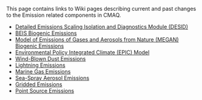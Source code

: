 This page contains links to Wiki pages describing current and past changes to the Emission related components in CMAQ. 

   * [Detailed Emissions Scaling Isolation and Diagnostics Module (DESID)](./CMAQ-Release-Notes:-Emissions-Updates:-Detailed-Emissions-Scaling-Isolation-and-Diagnostics-Module-(DESID))
   * [BEIS Biogenic Emissions](./CMAQ-Release-Notes:-Emissions-Updates:-BEIS-Biogenic-Emissions)
   * [Model of Emissions of Gases and Aerosols from Nature (MEGAN) Biogenic Emissions](./CMAQ-Release-Notes:-Emissions-Updates:-Model-of-Emissions-of-Gases-and-Aerosols-from-Nature-(MEGAN)-Biogenic-Emissions)
   * [Environmental Policy Integrated Climate (EPIC) Model](./CMAQ-Release-Notes:-Emissions-Updates:-Environmental-Policy-Integrated-Climate-(EPIC)-Model)
   * [Wind-Blown Dust Emissions](./CMAQ-Release-Notes:-Emissions-Updates:-Wind-Blown-Dust-Emissions)
   * [Lightning Emissions](./CMAQ-Release-Notes:-Emissions-Updates:-Lightning-Emissions)
   * [Marine Gas Emissions](./CMAQ-Release-Notes:-Emissions-Updates:-Marine-Gas-Emissions)
   * [Sea-Spray Aerosol Emissions](./CMAQ-Release-Notes:-Emissions-Updates:-Sea-Spray-Aerosol-Emissions)
   * [Gridded Emissions](./CMAQ-Release-Notes:-Emissions-Updates:-Gridded-Emissions)
   * [Point Source Emissions](./CMAQ-Release-Notes:-Emissions-Updates:-Point-Source-Emissions)

 

